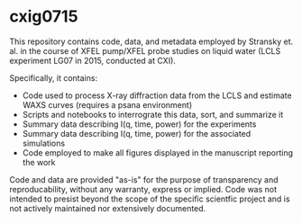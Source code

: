 # cxig0715
This repository contains code, data, and metadata employed by Stransky et. al. in the course of XFEL pump/XFEL probe studies on liquid water (LCLS experiment LG07 in 2015, conducted at CXI). 

Specifically, it contains:

* Code used to process X-ray diffraction data from the LCLS and estimate WAXS curves (requires a psana environment)
* Scripts and notebooks to interrograte this data, sort, and summarize it
* Summary data describing I(q, time, power) for the experiments
* Summary data describing I(q, time, power) for the associated simulations
* Code employed to make all figures displayed in the manuscript reporting the work

Code and data are provided "as-is" for the purpose of transparency and reproducability, without any warranty, express or implied. Code was not intended to presist beyond the scope of the specific scientfic project and is not actively maintained nor extensively documented.
